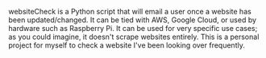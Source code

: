 websiteCheck is a Python script that will email a user once a website has been updated/changed. It can be tied with AWS, Google Cloud, or used by hardware such as Raspberry Pi. It can be used for very specific use cases; as you could imagine, it doesn't scrape websites entirely. This is a personal project for myself to check a website I've been looking over frequently.
